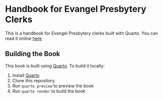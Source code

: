# Handbook for Evangel Presbytery Clerks

This is a handbook for Evangel Presbytery clerks built with Quarto. You can read it online [here](https://clerks.evangelpresbytery.com).

## Building the Book

This book is built using [Quarto](https://quarto.org/). To build it locally:

1. Install [Quarto](https://quarto.org/docs/get-started/)
2. Clone this repository
3. Run `quarto preview` to preview the book
4. Run `quarto render` to build the book